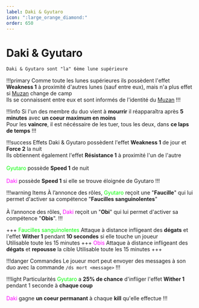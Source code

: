 ```yaml
---
label: Daki & Gyutaro 
icon: ":large_orange_diamond:"
order: 650
---
```


# Daki & Gyutaro 

```txt
Daki & Gyutaro sont "la" 6ème lune supérieure
```

!!!primary
Comme toute les lunes supérieures ils possèdent l'effet **Weakness 1** à proximité d'autres lunes (sauf entre eux), mais n'a plus effet si [Muzan](./muzan) change de camp <br>
Ils se connaissent entre eux et sont informés de l'identité du [Muzan](./muzan)
!!!

!!!info 
Si l'un des membre du duo vient à **mourrir** il réapparaîtra après **5 minutes** avec **un coeur maximum en moins** <br>
Pour les **vaincre**, il est nécéssaire de les tuer, tous les deux, dans **ce laps de temps**
!!!

!!!success Effets
Daki & Gyutaro possèdent l'effet **Weakness 1** de jour et **Force 2** la nuit <br>
Ils obtiennent également l'effet **Résistance 1** à proximité l'un de l'autre <br>
<br>
<d style="color:lime;">Gyutaro</d> possède **Speed 1** de nuit <br>
<br>
<d style="color:fuchsia;">Daki</d> possède **Speed 1** si elle se trouve éloignée de Gyutaro
!!!

!!!warning Items
À l’annonce des rôles, <d style="color:lime;">Gyutaro</d> reçoit une "**Faucille**" qui lui permet d'activer sa compétence "**Faucilles sanguinolentes**"<br>
<br>
À l’annonce des rôles, <d style="color:fuchsia;">Daki</d> reçoit un "**Obi**" qui lui permet d'activer sa compétence "**Obis**". 
!!!

+++ <d style="color:lime;">Faucilles sanguinolentes</d>
Attaque à distance infligeant des **dégats** et l'effet **Wither 1** pendant **10 secondes** si elle touche un joueur <br>
Utilisable toute les 15 minutes
+++ <d style="color:fuchsia;">Obis</d>
Attaque à distance infligeant des **dégats** et **repousse** la cible
Utilisable toute les 15 minutes
+++

!!!danger Commandes
Le joueur mort peut envoyer des messages à son duo avec la commande ```/ds mort <message>```
!!!

!!!light Particularités
<d style="color:lime;">Gyutaro</d> a **25% de chance** d'infliger l'effet **Wither 1** pendant 1 seconde à **chaque coup** <br>
<br>
<d style="color:fuchsia;">Daki</d> gagne **un coeur permanant** à chaque **kill** qu'elle effectue 
!!!
